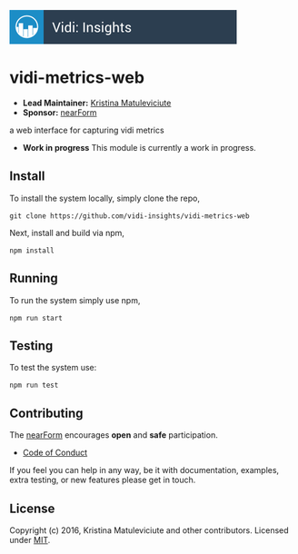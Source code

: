 ![Banner][]
# vidi-metrics-web

- __Lead Maintainer:__ [Kristina Matuleviciute][Lead]
- __Sponsor:__ [nearForm][Sponsor]


a web interface for capturing vidi metrics

- __Work in progress__ This module is currently a work in progress.

## Install
To install the system locally, simply clone the repo,

```
git clone https://github.com/vidi-insights/vidi-metrics-web
```

Next, install and build via npm,

```
npm install
```

## Running
To run the system simply use npm,

```
npm run start
```

## Testing
To test the system use:

```
npm run test
```

## Contributing
The [nearForm][Org] encourages __open__ and __safe__ participation.

- [Code of Conduct][CoC]

If you feel you can help in any way, be it with documentation, examples, extra testing, or new
features please get in touch.

## License
Copyright (c) 2016, Kristina Matuleviciute and other contributors.
Licensed under [MIT][].



[Banner]: https://raw.githubusercontent.com/vidi-insights/org/master/assets/vidi-banner.png
[Lead]: https://github.com/KristinaMatuleviciute
[Sponsor]: http://www.nearform.com/
[Org]: https://github.com/nearform
[CoC]: ./CoC.md
[MIT]: ./LICENSE
